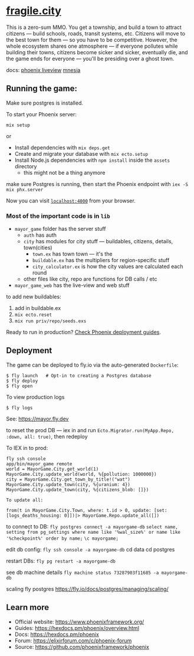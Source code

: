# [fragile.city](https://www.fragile.city/)

This is a zero-sum MMO. You get a township, and build a town to attract citizens — build schools, roads, transit systems, etc. Citizens will move to the best town for them — so you have to be competitive. However, the whole ecosystem shares one atmosphere — if everyone pollutes while building their towns, citizens become sicker and sicker, eventually die, and the game ends for everyone — you'll be presiding over a ghost town.

docs:
[phoenix liveview](https://hexdocs.pm/phoenix_live_view/Phoenix.LiveView.html)
[mnesia](https://elixirschool.com/en/lessons/storage/mnesia)

## Running the game:

Make sure postgres is installed.

To start your Phoenix server:

`mix setup`

or

- Install dependencies with `mix deps.get`
- Create and migrate your database with `mix ecto.setup`
- Install Node.js dependencies with `npm install` inside the `assets` directory
  - this might not be a thing anymore

make sure Postgres is running, then start the Phoenix endpoint with `iex -S mix phx.server`

Now you can visit [`localhost:4000`](http://localhost:4000) from your browser.

### Most of the important code is in `lib`

- `mayor_game` folder has the server stuff
  - `auth` has auth
  - `city` has modules for city stuff — buildables, citizens, details, town(cities)
    - `town.ex` has town town — it's the
    - `buildable.ex` has the multipliers for region-specific stuff
    - `city_calculator.ex` is how the city values are calculated each round
  - other files like city, repo are functions for DB calls / etc
- `mayor_game_web` has the live-view and web stuff

to add new buildables:

1. add in buildable.ex
2. `mix ecto.reset`
3. `mix run priv/repo/seeds.exs`

Ready to run in production? [Check Phoenix deployment guides](https://hexdocs.pm/phoenix/deployment.html).

## Deployment

The game can be deployed to fly.io via the auto-generated `Dockerfile`:

```
$ fly launch   # Opt-in to creating a Postgres database
$ fly deploy
$ fly open
```

To view production logs

```
$ fly logs
```

See: https://mayor.fly.dev

to reset the prod DB — iex in and run `Ecto.Migrator.run(MyApp.Repo, :down, all: true)`, then redeploy

To IEX in to prod:

```
fly ssh console
app/bin/mayor_game remote
world = MayorGame.City.get_world(1)
MayorGame.City.update_world(world, %{pollution: 1000000})
city = MayorGame.City.get_town_by_title!("wat")
MayorGame.City.update_town(city, %{uranium: 4})
MayorGame.City.update_town(city, %{citizens_blob: []})

To update all:

from(t in MayorGame.City.Town, where: t.id > 0, update: [set: [logs_deaths_housing: 0]])|> MayorGame.Repo.update_all([])

```

to connect to DB:
`fly postgres connect -a mayorgame-db`
`select name, setting from pg_settings where name like '%wal_size%' or name like '%checkpoint%' order by name;`
`\c mayorgame;`

edit db config:
`fly ssh console -a mayorgame-db`
cd data
cd postgres

restart DBs:
`fly pg restart -a mayorgame-db`

see db machine details
`fly machine status 73287903f11685 -a mayorgame-db`

scaling fly postgres
https://fly.io/docs/postgres/managing/scaling/

## Learn more

- Official website: https://www.phoenixframework.org/
- Guides: https://hexdocs.pm/phoenix/overview.html
- Docs: https://hexdocs.pm/phoenix
- Forum: https://elixirforum.com/c/phoenix-forum
- Source: https://github.com/phoenixframework/phoenix
